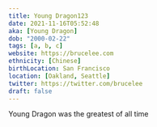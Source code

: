 ```yaml
---
title: Young Dragon123
date: 2021-11-16T05:52:48
aka: [Young Dragon]
dob: "2000-02-22"
tags: [a, b, c]
website: https://brucelee.com
ethnicity: [Chinese]
birthLocation: San Francisco
location: [Oakland, Seattle]
twitter: https://twitter.com/brucelee
draft: false
---
```


Young Dragon was the greatest of all time